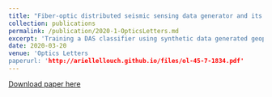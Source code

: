 ```yaml
---
title: "Fiber-optic distributed seismic sensing data generator and its application for training classification nets"
collection: publications
permalink: /publication/2020-1-OpticsLetters.md
excerpt: 'Training a DAS classifier using synthetic data generated geophysical seismic modeling'
date: 2020-03-20
venue: 'Optics Letters
paperurl: 'http://ariellellouch.github.io/files/ol-45-7-1834.pdf'
---
```


[Download paper here](http://ariellellouch.github.io/files/Sol-45-7-1834.pdf)